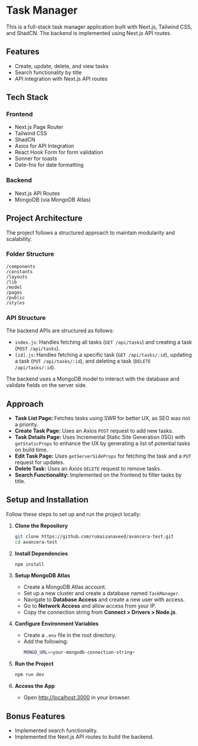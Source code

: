 # Task Manager

This is a full-stack task manager application built with Next.js, Tailwind CSS, and ShadCN. The backend is implemented using Next.js API routes.

## Features
- Create, update, delete, and view tasks
- Search functionality by title
- API integration with Next.js API routes

## Tech Stack
### Frontend
- Next.js Page Router
- Tailwind CSS
- ShadCN
- Axios for API Integration
- React Hook Form for form validation
- Sonner for toasts
- Date-fns for date formatting

### Backend
- Next.js API Routes
- MongoDB (via MongoDB Atlas)

## Project Architecture
The project follows a structured approach to maintain modularity and scalability.

### Folder Structure
```
/components
/constants
/layouts
/lib
/model
/pages
/public
/styles
```

### API Structure
The backend APIs are structured as follows:

- `index.js`: Handles fetching all tasks (`GET /api/tasks`) and creating a task (`POST /api/tasks`).
- `[id].js`: Handles fetching a specific task (`GET /api/tasks/:id`), updating a task (`PUT /api/tasks/:id`), and deleting a task (`DELETE /api/tasks/:id`).

The backend uses a MongoDB model to interact with the database and validate fields on the server side.

## Approach
- **Task List Page:** Fetches tasks using SWR for better UX, as SEO was not a priority.
- **Create Task Page:** Uses an Axios `POST` request to add new tasks.
- **Task Details Page:** Uses Incremental Static Site Generation (ISG) with `getStaticProps` to enhance the UX by generating a list of potential tasks on build time.
- **Edit Task Page:** Uses `getServerSideProps` for fetching the task and a `PUT` request for updates.
- **Delete Task:** Uses an Axios `DELETE` request to remove tasks.
- **Search Functionality:** Implemented on the frontend to filter tasks by title.

## Setup and Installation
Follow these steps to set up and run the project locally:

1. **Clone the Repository**
   ```sh
   git clone https://github.com/rumaisanaveed/avancera-test.git
   cd avancera-test
   ```

2. **Install Dependencies**
   ```sh
   npm install
   ```

3. **Setup MongoDB Atlas**
   - Create a MongoDB Atlas account.
   - Set up a new cluster and create a database named `TaskManager`.
   - Navigate to **Database Access** and create a new user with access.
   - Go to **Network Access** and allow access from your IP.
   - Copy the connection string from **Connect > Drivers > Node.js**.

4. **Configure Environment Variables**
   - Create a `.env` file in the root directory.
   - Add the following:
     ```sh
     MONGO_URL=<your-mongodb-connection-string>
     ```

5. **Run the Project**
   ```sh
   npm run dev
   ```

6. **Access the App**
   - Open [http://localhost:3000](http://localhost:3000) in your browser.

## Bonus Features
- Implemented search functionality.
- Implemented the Next.js API routes to build the backend.
